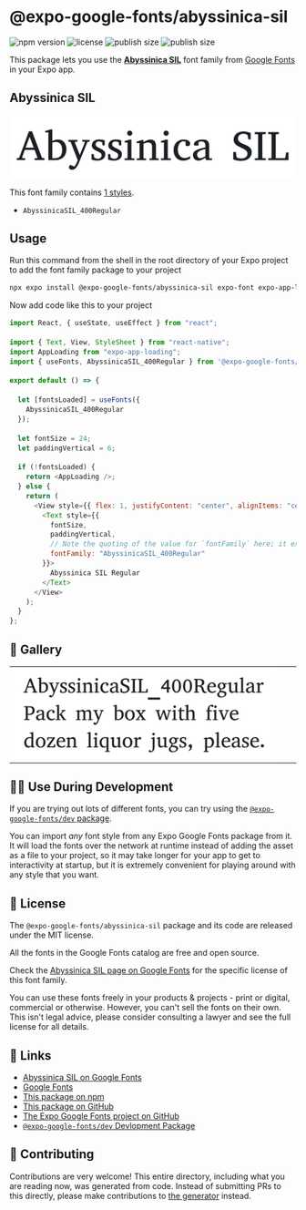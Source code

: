 # @expo-google-fonts/abyssinica-sil

![npm version](https://flat.badgen.net/npm/v/@expo-google-fonts/abyssinica-sil)
![license](https://flat.badgen.net/github/license/expo/google-fonts)
![publish size](https://flat.badgen.net/packagephobia/install/@expo-google-fonts/abyssinica-sil)
![publish size](https://flat.badgen.net/packagephobia/publish/@expo-google-fonts/abyssinica-sil)

This package lets you use the [**Abyssinica SIL**](https://fonts.google.com/specimen/Abyssinica+SIL) font family from [Google Fonts](https://fonts.google.com/) in your Expo app.

## Abyssinica SIL

![Abyssinica SIL](./font-family.png)

This font family contains [1 styles](#-gallery).

- `AbyssinicaSIL_400Regular`

## Usage

Run this command from the shell in the root directory of your Expo project to add the font family package to your project

```sh
npx expo install @expo-google-fonts/abyssinica-sil expo-font expo-app-loading
```

Now add code like this to your project

```js
import React, { useState, useEffect } from "react";

import { Text, View, StyleSheet } from "react-native";
import AppLoading from "expo-app-loading";
import { useFonts, AbyssinicaSIL_400Regular } from '@expo-google-fonts/abyssinica-sil';

export default () => {

  let [fontsLoaded] = useFonts({
    AbyssinicaSIL_400Regular
  });

  let fontSize = 24;
  let paddingVertical = 6;

  if (!fontsLoaded) {
    return <AppLoading />;
  } else {
    return (
      <View style={{ flex: 1, justifyContent: "center", alignItems: "center" }}>
        <Text style={{
          fontSize,
          paddingVertical,
          // Note the quoting of the value for `fontFamily` here; it expects a string!
          fontFamily: "AbyssinicaSIL_400Regular"
        }}>
          Abyssinica SIL Regular
        </Text>
      </View>
    );
  }
};
```

## 🔡 Gallery


||||
|-|-|-|
|![AbyssinicaSIL_400Regular](./AbyssinicaSIL_400Regular.ttf.png)||||


## 👩‍💻 Use During Development

If you are trying out lots of different fonts, you can try using the [`@expo-google-fonts/dev` package](https://github.com/expo/google-fonts/tree/master/font-packages/dev#readme).

You can import _any_ font style from any Expo Google Fonts package from it. It will load the fonts over the network at runtime instead of adding the asset as a file to your project, so it may take longer for your app to get to interactivity at startup, but it is extremely convenient for playing around with any style that you want.


## 📖 License

The `@expo-google-fonts/abyssinica-sil` package and its code are released under the MIT license.

All the fonts in the Google Fonts catalog are free and open source.

Check the [Abyssinica SIL page on Google Fonts](https://fonts.google.com/specimen/Abyssinica+SIL) for the specific license of this font family.

You can use these fonts freely in your products & projects - print or digital, commercial or otherwise. However, you can't sell the fonts on their own. This isn't legal advice, please consider consulting a lawyer and see the full license for all details.

## 🔗 Links

- [Abyssinica SIL on Google Fonts](https://fonts.google.com/specimen/Abyssinica+SIL)
- [Google Fonts](https://fonts.google.com/)
- [This package on npm](https://www.npmjs.com/package/@expo-google-fonts/abyssinica-sil)
- [This package on GitHub](https://github.com/expo/google-fonts/tree/master/font-packages/abyssinica-sil)
- [The Expo Google Fonts project on GitHub](https://github.com/expo/google-fonts)
- [`@expo-google-fonts/dev` Devlopment Package](https://github.com/expo/google-fonts/tree/master/font-packages/dev)

## 🤝 Contributing

Contributions are very welcome! This entire directory, including what you are reading now, was generated from code. Instead of submitting PRs to this directly, please make contributions to [the generator](https://github.com/expo/google-fonts/tree/master/packages/generator) instead.
